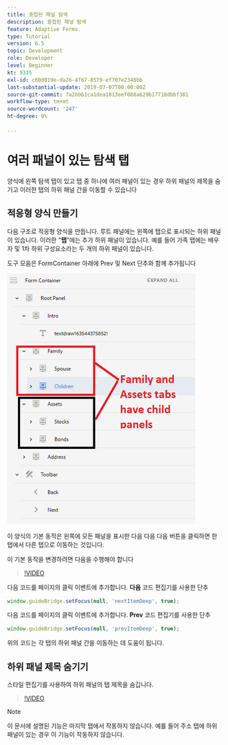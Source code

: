 ```yaml
---
title: 중첩된 패널 탐색
description: 중첩된 패널 탐색
feature: Adaptive Forms
type: Tutorial
version: 6.5
topic: Development
role: Developer
level: Beginner
kt: 9335
exl-id: c60d019e-da26-4f67-8579-ef707e2348bb
last-substantial-update: 2019-07-07T00:00:00Z
source-git-commit: 7a2bb61ca1dea1013eef088a629b17718dbbf381
workflow-type: tm+mt
source-wordcount: '247'
ht-degree: 0%

---
```


# 여러 패널이 있는 탐색 탭

양식에 왼쪽 탐색 탭이 있고 탭 중 하나에 여러 패널이 있는 경우 하위 패널의 제목을 숨기고 이러한 탭의 하위 패널 간을 이동할 수 있습니다

## 적응형 양식 만들기

다음 구조로 적응형 양식을 만듭니다. 루트 패널에는 왼쪽에 탭으로 표시되는 하위 패널이 있습니다. 이러한 &quot;**탭**&quot;에는 추가 하위 패널이 있습니다. 예를 들어 가족 탭에는 배우자 및 1차 하위 구성요소라는 두 개의 하위 패널이 있습니다.

도구 모음은 FormContainer 아래에 Prev 및 Next 단추와 함께 추가됩니다

![도구 모음 간격](assets/multiple-panels.png)



이 양식의 기본 동작은 왼쪽에 모든 패널을 표시한 다음 다음 다음 버튼을 클릭하면 한 탭에서 다른 탭으로 이동하는 것입니다.

이 기본 동작을 변경하려면 다음을 수행해야 합니다

>[!VIDEO](https://video.tv.adobe.com/v/338369?quality=9&learn=on)


다음 코드를 페이지의 클릭 이벤트에 추가합니다. **다음** 코드 편집기를 사용한 단추

```javascript
window.guideBridge.setFocus(null, 'nextItemDeep', true);
```

다음 코드를 페이지의 클릭 이벤트에 추가합니다. **Prev** 코드 편집기를 사용한 단추

```javascript
window.guideBridge.setFocus(null, 'prevItemDeep', true);
```

위의 코드는 각 탭의 하위 패널 간을 이동하는 데 도움이 됩니다.

## 하위 패널 제목 숨기기

스타일 편집기를 사용하여 하위 패널의 탭 제목을 숨깁니다.

>[!VIDEO](https://video.tv.adobe.com/v/338370?quality=9&learn=on)

>[!NOTE]
>
>이 문서에 설명된 기능은 마지막 탭에서 작동하지 않습니다. 예를 들어 주소 탭에 하위 패널이 있는 경우 이 기능이 작동하지 않습니다.

